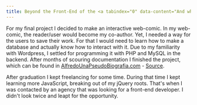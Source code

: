 ```yaml
---
title: Beyond the Front-End of the <a tabindex="0" data-content="And what I found there.">Web</a>
---
```

For my final project I decided to make an interactive web-comic. In my web-comic, the reader/user would become my co-author. Yet, I needed a way for the users to save their work. For that I would need to learn how to make a database and actually know how to interact with it. Due to my familiarity with Wordpress, I settled for programming it with PHP and MySQL in the backend. After months of scouring documentation I finished the project, which can be found in <a href="http://www.alfredounapseudobiografia.com" tabindex="0" data-content="Spanish only.">AlfredoUna<wbr>PseudoBiografia.com</a> - [Source][pseudo-source].

After graduation I kept freelancing for some time. During that time I kept learning more JavaScript, breaking out of my jQuery roots. That's when I was contacted by an agency that was looking for a front-end developer. I didn't look twice and leapt for the opportunity.

[pseudo-source]: "https://github.com/alfredo-xyz/x-imagenes"
